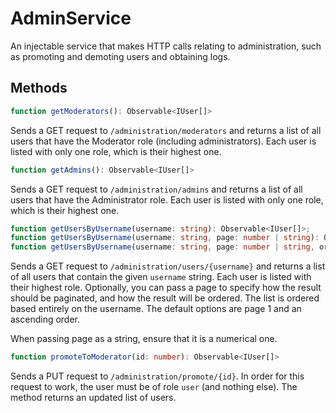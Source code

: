# AdminService
An injectable service that makes HTTP calls relating to administration,
such as promoting and demoting users and obtaining logs.

## Methods
```typescript
function getModerators(): Observable<IUser[]>
```
Sends a GET request to ``/administration/moderators`` and returns a list of all users that have the Moderator role (including administrators). Each user is listed with only one role, which is their highest one.

```typescript
function getAdmins(): Observable<IUser[]>
```
Sends a GET request to ``/administration/admins`` and returns a list of all users that have the Administrator role. Each user is listed with only one role, which is their highest one.

```typescript
function getUsersByUsername(username: string): Observable<IUser[]>;
function getUsersByUsername(username: string, page: number | string): Observable<IUser[]>;
function getUsersByUsername(username: string, page: number | string, order: order): Observable<IUser[]>;
```
Sends a GET request to ``/administration/users/{username}`` and returns a list of all users that contain the given ``username`` string. Each user is listed with their highest role. Optionally, you can pass a page to specify how the result should be paginated, and how the result will be ordered. The list is ordered based entirely on the username. The default options are page 1 and an ascending order.

When passing page as a string, ensure that it is a numerical one.

```typescript
function promoteToModerator(id: number): Observable<IUser[]>
```
Sends a PUT request to ``/administration/promote/{id}``. In order for this request to work, the user must be of role ``user`` (and nothing else). The method returns an updated list of users.